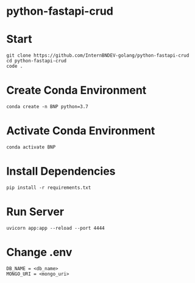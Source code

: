 # python-fastapi-crud

# Start

```
git clone https://github.com/InternBNDEV-golang/python-fastapi-crud
cd python-fastapi-crud
code .
```

# Create Conda Environment

```
conda create -n BNP python=3.7
```

# Activate Conda Environment

```
conda activate BNP
```

# Install Dependencies

```
pip install -r requirements.txt
```

# Run Server

```
uvicorn app:app --reload --port 4444
```

# Change .env

```
DB_NAME = <db_name>
MONGO_URI = <mongo_uri>
```
